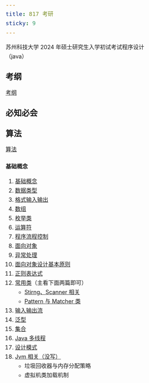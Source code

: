 ```yaml
---
title: 817 考研
sticky: 9
---
```


苏州科技大学 2024 年硕士研究生入学初试考试程序设计（java）
<!-- more -->


## 考纲
[考纲](/life/考试/考纲.md)

## 必知必会

## 算法
[算法](/life/考试/算法.md)

### 基础概念
1. [基础概念](/code/java/Java%20基础/语法基础/1、基础概念.md)
2. [数据类型](/code/java/Java%20基础/语法基础/2、数据类型.md)
3. [格式输入输出](/code/java/Java%20基础/语法基础/19、格式化输入输出.md)
4. [数组](/code/java/Java%20基础/语法基础/5、数组.md)
5. [枚举类](/code/java/Java%20基础/语法基础/11、枚举类.md)
6. [运算符](/code/java/Java%20基础/语法基础/3、运算符.md)
7. [程序流程控制](/code/java/Java%20基础/语法基础/4、程序流程控制.md)
8. [面向对象](/code/java/Java%20基础/语法基础/6、面向对象.md)
9. [异常处理](/code/java/Java%20基础/语法基础/9、异常处理.md)
10. [面向对象设计基本原则](/code/基础知识/面向对象设计基本原则.md)
11. [正则表达式](/code/基础知识/正则表达式.md)
12. [常用类](/code/java/Java%20基础/常用类/)（主看下面两篇即可）
    - [Stirng、Scanner 相关](/code/java/Java%20基础/常用类/String、Scanner相关类.md)
    - [Pattern 与 Matcher 类](/code/java/Java%20基础/常用类/Pattern%20与%20Matcher%20类.md)
13. [输入输出流](/code/java/Java%20基础/语法基础/15、IO流.md)
14. [泛型](/code/java/Java%20基础/语法基础/14、泛型.md)
15. [集合](/code/java/Java%20基础/语法基础/13、集合.md)
16. [Java 多线程](/code/java/Java%20基础/语法基础/10、多线程.md)
17. [设计模式](/code/基础知识/设计模式.md)
18. [Jvm 相关（没写）](/code/java/JVM.md)  
    - 垃圾回收器与内存分配策略
	- 虚拟机类加载机制



<style scoped>
*{font-size:18px;line-height:30px}
h2{font-size:26px;}

</style>
